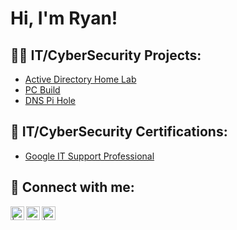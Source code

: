 <h1>Hi, I'm Ryan! </h1>

<h2>👨‍💻 IT/CyberSecurity Projects:</h2>

- [Active Directory Home Lab](https://github.com/Ryan4012/Projects)
- [PC Build](https://github.com/Ryan4012/Projects)
- [DNS Pi Hole](https://github.com/Ryan4012/Projects)

<h2>📄 IT/CyberSecurity Certifications:</h2>

- [Google IT Support Professional](https://github.com/Ryan4012/Certifications)


<h2> 🤳 Connect with me:</h2>


[<img align="left" alt=" | Twitter" width="22px" src="https://cdn.jsdelivr.net/npm/simple-icons@v3/icons/twitter.svg" />][twitter]
[<img align="left" alt="RyanFranson | LinkedIn" width="22px" src="https://cdn.jsdelivr.net/npm/simple-icons@v3/icons/linkedin.svg" />][linkedin]
[<img align="left" alt=" | Instagram" width="22px" src="https://cdn.jsdelivr.net/npm/simple-icons@v3/icons/instagram.svg" />][instagram]

[twitter]: https://twitter.com/
[instagram]: https://www.instagram.com//
[linkedin]: https://linkedin.com/in/ryan-franson

<!--
**joshmadakor1/joshmadakor1** is a ✨ _special_ ✨ repository because its `README.md` (this file) appears on your GitHub profile.

Here are some ideas to get you started:

- 🔭 I’m currently working on ...
- 🌱 I’m currently learning ...
- 👯 I’m looking to collaborate on ...
- 🤔 I’m looking for help with ...
- 💬 Ask me about ...
- 📫 How to reach me: ...
- 😄 Pronouns: ...
- ⚡ Fun fact: ...
-->
